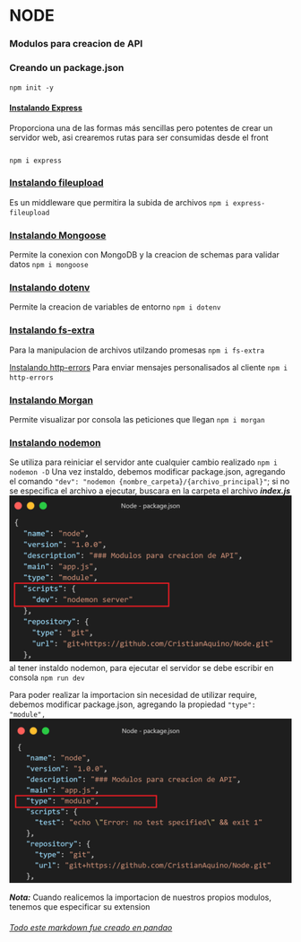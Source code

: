 # NODE

### Modulos para creacion de API

### Creando un package.json

`npm init -y`

#### [Instalando Express](https://expressjs.com/en/starter/installing.html "Instalando Express")

Proporciona una de las formas más sencillas pero potentes de crear un servidor web, asi crearemos rutas para ser consumidas desde el front

###

`npm i express`

### [Instalando fileupload](https://www.npmjs.com/package/express-fileupload "Instalando fileupload")

Es un middleware que permitira la subida de archivos
`npm i express-fileupload`

### [Instalando Mongoose](https://mongoosejs.com/docs/guide.html "Instalando Mongoose")

Permite la conexion con MongoDB y la creacion de schemas para validar datos
`npm i mongoose`

### [Instalando dotenv](https://www.npmjs.com/package/dotenv "Instalando dotenv")

Permite la creacion de variables de entorno
`npm i dotenv`

### [Instalando fs-extra](https://www.npmjs.com/package/fs-extra "Instalando fs-extra")

Para la manipulacion de archivos utilzando promesas
`npm i fs-extra`

[Instalando http-errors](https://www.npmjs.com/package/http-errors/v/1.7.0 "Instalando http-errors")
Para enviar mensajes personalisados al cliente
`npm i http-errors`

### [Instalando Morgan](https://www.npmjs.com/package/morgan "Instalando Morgan")

Permite visualizar por consola las peticiones que llegan
`npm i morgan`

### [Instalando nodemon](https://www.npmjs.com/package/nodemon "Instalando nodemon")

Se utiliza para reiniciar el servidor ante cualquier cambio realizado
`npm i nodemon -D`
Una vez instaldo, debemos modificar package.json, agregando el comando `"dev": "nodemon {nombre_carpeta}/{archivo_principal}"`; si no se especifica el archivo a ejecutar, buscara en la carpeta el archivo **_index.js_**
![](./img/nodemon.png)
al tener instaldo nodemon, para ejecutar el servidor se debe escribir en consola `npm run dev`

Para poder realizar la importacion sin necesidad de utilizar require, debemos modificar package.json, agregando la propiedad `"type": "module",`
![](./img/package.png)

**_Nota:_** Cuando realicemos la importacion de nuestros propios modulos, tenemos que especificar su extension

###### [Todo este markdown fue creado en pandao](https://pandao.github.io/editor.md/en.html "Todo este markdown fue creado en pandao")

